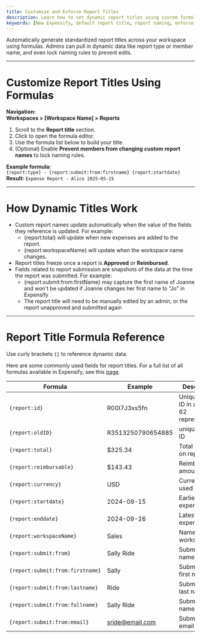 ```yaml
---
title: Customize and Enforce Report Titles
description: Learn how to set dynamic report titles using custom formulas and enforce naming consistency across your workspace.
keywords: [New Expensify, default report title, report naming, enforce report title, report formula, dynamic report name, workspace report titles]
---
```

<div id="new-expensify" markdown="1">

Automatically generate standardized report titles across your workspace using formulas. Admins can pull in dynamic data like report type or member name, and even lock naming rules to prevent edits.

---

# Customize Report Titles Using Formulas

**Navigation:**  
**Workspaces > [Workspace Name] > Reports**

1. Scroll to the **Report title** section.
2. Click to open the formula editor.
3. Use the formula list below to build your title.
4. (Optional) Enable **Prevent members from changing custom report names** to lock naming rules.

**Example formula:**  
`{report:type} - {report:submit:from:firstname} {report:startdate}`  
**Result:** `Expense Report - Alice 2025-05-15`

---

# How Dynamic Titles Work

- Custom report names update automatically when the value of the fields they reference is updated. For example:
    - {report:total} will update when new expenses are added to the report.
    - {report:workspaceName} will update when the workspace name changes.
- Report titles freeze once a report is **Approved** or **Reimbursed**.
- Fields related to report submission are snapshots of the data at the time the report was submitted. For example:
    - {report:submit:from:firstName} may capture the first name of Joanne and won't be updated if Joanne changes her first name to "Jo" in Expensify
    - The report title will need to be manually edited by an admin, or the report unapproved and submitted again

---

# Report Title Formula Reference

Use curly brackets `{}` to reference dynamic data.

Here are some commonly used fields for report titles. For a full list of all formulas available in Expensify, see this [page](https://help.expensify.com/articles/expensify-classic/spending-insights/Export-Expenses-And-Reports#Formulas).

| Formula | Example | Description |
| -- | -- | -- |
| `{report:id}` | R00I7J3xs5fn | Unique report ID in a base 62 representation |
| `{report:oldID}` | R3513250790654885 | unique report ID |
| `{report:total}` | $325.34 | Total amount on report |
| `{report:reimbursable}` | $143.43 | Reimbursable amount |
| `{report:currency}` | USD | Currency used |
| `{report:startdate}` | 2024-09-15 | Earliest expense date |
| `{report:enddate}` | 2024-09-26 | Latest expense date |
| `{report:workspaceName}` | Sales | Name of the workspace |
| `{report:submit:from}` | Sally Ride | Submitter full name |
| `{report:submit:from:firstname}` | Sally | Submitter’s first name |
| `{report:submit:from:lastname}` | Ride | Submitter’s last name |
| `{report:submit:from:fullname}` | Sally Ride | Submitter full name |
| `{report:submit:from:email}` | sride@email.com | Submitter email |

</div>

